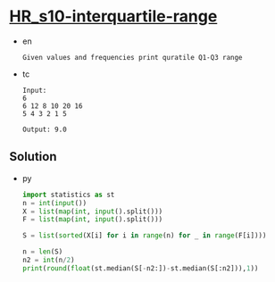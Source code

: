 # [HR_s10-interquartile-range](https://www.hackerrank.com/challenges/s10-interquartile-range)

* en

  ```en
  Given values and frequencies print quratile Q1-Q3 range
  ```

* tc

  ```tc
  Input:
  6
  6 12 8 10 20 16
  5 4 3 2 1 5

  Output: 9.0
  ```

## Solution

* py

  ```py
  import statistics as st
  n = int(input())
  X = list(map(int, input().split()))
  F = list(map(int, input().split()))

  S = list(sorted(X[i] for i in range(n) for _ in range(F[i])))

  n = len(S)
  n2 = int(n/2)
  print(round(float(st.median(S[-n2:])-st.median(S[:n2])),1))
  ```
